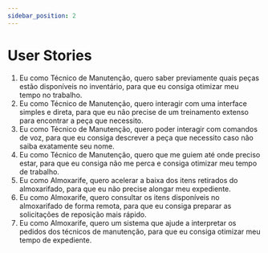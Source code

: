 ```yaml
---
sidebar_position: 2
---
```


# User Stories

<div style={{display: "flex"}}>

<div style={{width:"50%"}}>

1. Eu como Técnico de Manutenção, quero saber previamente quais peças estão disponíveis no inventário, para que eu consiga otimizar meu tempo no trabalho.
2. Eu como Técnico de Manutenção, quero interagir com uma interface simples e direta, para que eu não precise de um treinamento extenso para encontrar a peça que necessito.
3. Eu como Técnico de Manutenção, quero poder interagir com comandos de voz, para que eu consiga descrever a peça que necessito caso não saiba exatamente seu nome.
4. Eu como Técnico de Manutenção, quero que me guiem até onde preciso estar, para que eu consiga não me perca e consiga otimizar meu tempo de trabalho.
5. Eu como Almoxarife, quero acelerar a baixa dos itens retirados do almoxarifado, para que eu não precise alongar meu expediente.
6. Eu como Almoxarife, quero consultar os itens disponíveis no almoxarifado de forma remota, para que eu consiga preparar as solicitações de reposição mais rápido.
7. Eu como Almoxarife, quero um sistema que ajude a interpretar os pedidos dos técnicos de manutenção, para que eu consiga otimizar meu tempo de expediente.


</div>
</div>
